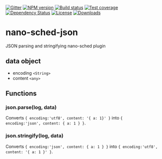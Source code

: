 [![Gitter][gitter-image]][gitter-url]
[![NPM version][npm-image]][npm-url]
[![Build status][travis-image]][travis-url]
[![Test coverage][coveralls-image]][coveralls-url]
[![Dependency Status][david-image]][david-url]
[![License][license-image]][license-url]
[![Downloads][downloads-image]][downloads-url]


# nano-sched-json
JSON parsing and stringifying nano-sched plugin

## data object

* encoding `<String>`
* content `<any>`


## Functions


### json.parse(log, data)

Converts `{ encoding:'utf8', content: '{ a: 1}' }` into `{ encoding:'json', content: { a: 1 } }`.


### json.stringify(log, data)

Converts `{ encoding:'json', content: { a: 1 } }` into `{ encoding:'utf8', content: '{ a: 1 }' }`.


[bithound-image]: https://www.bithound.io/github/Holixus/nano-sched-json/badges/score.svg
[bithound-url]: https://www.bithound.io/github/Holixus/nano-sched-json

[gitter-image]: https://badges.gitter.im/Holixus/nano-sched-json.svg
[gitter-url]: https://gitter.im/Holixus/nano-sched-json

[npm-image]: https://badge.fury.io/js/nano-sched-json.svg
[npm-url]: https://badge.fury.io/js/nano-sched-json

[github-tag]: http://img.shields.io/github/tag/Holixus/nano-sched-json.svg
[github-url]: https://github.com/Holixus/nano-sched-json/tags

[travis-image]: https://travis-ci.org/Holixus/nano-sched-json.svg?branch=master
[travis-url]: https://travis-ci.org/Holixus/nano-sched-json

[coveralls-image]: https://coveralls.io/repos/github/Holixus/nano-sched-json/badge.svg?branch=master
[coveralls-url]: https://coveralls.io/github/Holixus/nano-sched-json?branch=master

[david-image]: https://david-dm.org/Holixus/nano-sched-json.svg
[david-url]: https://david-dm.org/Holixus/nano-sched-json

[license-image]: https://img.shields.io/badge/license-MIT-blue.svg
[license-url]: LICENSE

[downloads-image]: http://img.shields.io/npm/dt/nano-sched-json.svg
[downloads-url]: https://npmjs.org/package/nano-sched-json
